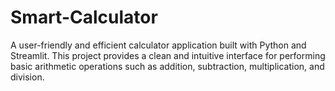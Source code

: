# Smart-Calculator
A user-friendly and efficient calculator application built with Python and Streamlit. This project provides a clean and intuitive interface for performing basic arithmetic operations such as addition, subtraction, multiplication, and division.

